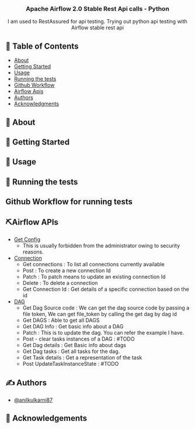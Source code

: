 <h3 align="center">Apache Airflow 2.0 Stable Rest Api calls - Python</h3>

<p align="center"> I am used to RestAssured for api testing. Trying out python api testing with Airflow stable rest api
    <br> 
</p>

## 📝 Table of Contents

- [About](#about)
- [Getting Started](#getting_started)
- [Usage](#usage)
- [Running the tests](#tests)
- [Github Workflow](#githubworkflow)
- [Airflow Apis](#airflow_api)
- [Authors](#authors)
- [Acknowledgments](#acknowledgement)

## 🧐 About <a name = "about"></a>

## 🏁 Getting Started <a name = "getting_started"></a>

## 🎈 Usage <a name="usage"></a>

## 🔧 Running the tests <a name = "tests"></a>

## Github Workflow for running tests <a name="githubworkflow"></a>


## ⛏️Airflow APIs <a name = "airflow_api"></a>
- [Get Config](tests/test_config.py)
    - This is usually forbidden from the administrator owing to security reasons.
- [Connection](tests/test_connection.py)
  - Get connections : To list all connections currently available
  - Post : To create a new connection Id
  - Patch : To patch means to update an existing connection Id
  - Delete : To delete a connection
  - Get Connection Id : Get details of a specific connection based on the id
- [DAG](tests/test_dag.py) 
  - Get Dag Source code : We can get the dag source code by passing a file token, We can get file_token by calling the get dag by dag id
  - Get DAGS : Able to get all DAGS
  - Get DAG Info : Get basic info about a DAG
  - Patch : This is to update the dag. You can refer the example I have.
  - Post - clear tasks instances of a DAG : #TODO
  - Get Dag details : Get Basic info about dags
  - Get Dag tasks : Get all tasks for the dag.
  - Get Task details : Get a representation of the task
  - Post UpdateTaskInstanceState : #TODO
  

## ✍️ Authors <a name = "authors"></a>

- [@anilkulkarni87](https://github.com/anilkulkarni87) 

## 🎉 Acknowledgements <a name = "acknowledgement"></a>
